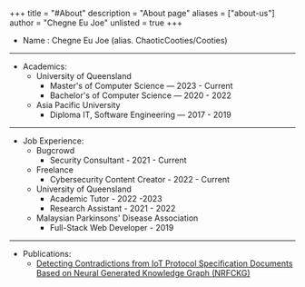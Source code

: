 +++
title = "#About"
description = "About page" 
aliases = ["about-us"]
author = "Chegne Eu Joe"
unlisted = true
+++

* Name : Chegne Eu Joe (alias. ChaoticCooties/Cooties)

---
* Academics:
	* University of Queensland
      * Master's of Computer Science — 2023 - Current
      * Bachelor's of Computer Science — 2020 - 2022
  * Asia Pacific University
      * Diploma IT, Software Engineering — 2017 - 2019

---
* Job Experience:
  * Bugcrowd
    * Security Consultant - 2021 - Current
  * Freelance
    * Cybersecurity Content Creator - 2022 - Current
  * University of Queensland
    * Academic Tutor - 2022 -2023
    * Research Assistant - 2021 - 2022
  * Malaysian Parkinsons' Disease Association
    * Full-Stack Web Developer - 2019

--- 
* Publications:
  * [Detecting Contradictions from IoT Protocol Specification Documents Based on Neural Generated Knowledge Graph (NRFCKG)](https://linkinghub.elsevier.com/retrieve/pii/S0019057823001945)
